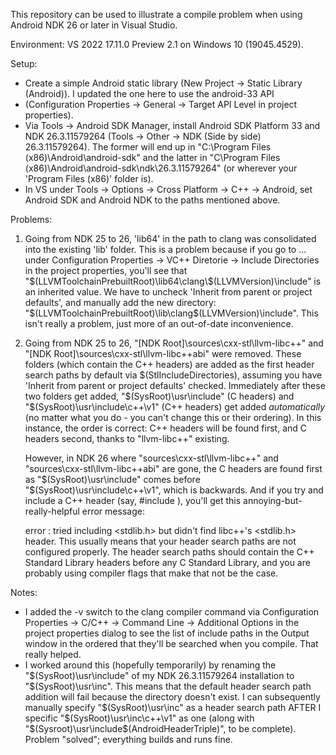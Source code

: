This repository can be used to illustrate a compile problem when using Android NDK 26 or later in Visual Studio.

Environment: VS 2022 17.11.0 Preview 2.1 on Windows 10 (19045.4529).

Setup:
- Create a simple Android static library (New Project -> Static Library (Android)).  I updated the one here to use the android-33 API
- (Configuration Properties -> General -> Target API Level in project properties).
- Via Tools -> Android SDK Manager, install Android SDK Platform 33 and NDK 26.3.11579264 (Tools -> Other -> NDK (Side by side)
  26.3.11579264).  The former will end up in "C:\Program Files (x86)\Android\android-sdk" and the latter in
  "C\Program Files (x86)\Android\android-sdk\ndk\26.3.11579264" (or wherever your 'Program Files (x86)' folder is).
- In VS under Tools -> Options -> Cross Platform -> C++ -> Android, set Android SDK and Android NDK to the paths mentioned above.

Problems:
1. Going from NDK 25 to 26, 'lib64' in the path to clang was consolidated into the existing 'lib' folder.  This is a problem because
   if you go to <Edit>... under Configuration Properties -> VC++ Diretorie -> Include Directories in the project properties, you'll see
   that "$(LLVMToolchainPrebuiltRoot)\lib64\clang\$(LLVMVersion)\include" is an inherited value.  We have to uncheck 'Inherit from
   parent or project defaults', and manually add the new directory:  "$(LLVMToolchainPrebuiltRoot)\lib\clang\$(LLVMVersion)\include".
   This isn't really a problem, just more of an out-of-date inconvenience.

3. Going from NDK 25 to 26, "[NDK Root]\sources\cxx-stl\llvm-libc++" and "[NDK Root]\sources\cxx-stl\llvm-libc++abi" were removed.
   These folders (which contain the C++ headers) are added as the first header search paths by default via $(StlIncludeDirectories),
   assuming you have 'Inherit from parent or project defaults' checked.  Immediately after these two folders get added,
   "$(SysRoot)\usr\include" (C headers) and "$(SysRoot)\usr\include\c++\v1" (C++ headers) get added *automatically* (no matter what
   you do - you can't change this or their ordering).  In this instance, the order is correct:  C++ headers will be found first,
   and C headers second, thanks to "llvm-libc++" existing.      

   However, in NDK 26 where "sources\cxx-stl\llvm-libc++" and "sources\cxx-stl\llvm-libc++abi" are gone, the C headers are found
   first as "$(SysRoot)\usr\include" comes before "$(SysRoot)\usr\include\c++\v1", which is backwards.  And if you try and include
   a C++ header (say, #include <cstdlib>), you'll get this annoying-but-really-helpful error message:

   error : <cstdlib> tried including <stdlib.h> but didn't find libc++'s <stdlib.h> header.  This usually means that your header
   search paths are not configured properly. The header search paths should contain the C++ Standard Library headers before
   any C Standard Library, and you are probably using compiler flags that make that not be the case.

Notes:
- I added the -v switch to the clang compiler command via Configuration Properties -> C/C++ -> Command Line -> Additional Options
  in the project properties dialog to see the list of include paths in the Output window in the ordered that they'll be searched
  when you compile.  That really helped.
- I worked around this (hopefully temporarily) by renaming the "$(SysRoot)\usr\include" of my NDK 26.3.11579264 installation to
  "$(SysRoot)\usr\inc".  This means that the default header search path addition will fail because the directory doesn't exist.
  I can subsequently manually specify "$(SysRoot)\usr\inc" as a header search path AFTER I specific "$(SysRoot)\usr\inc\c++\v1"
  as one (along with "$(Sysroot)\usr\include\$(AndroidHeaderTriple)", to be complete).  Problem "solved"; everything builds and runs fine.
